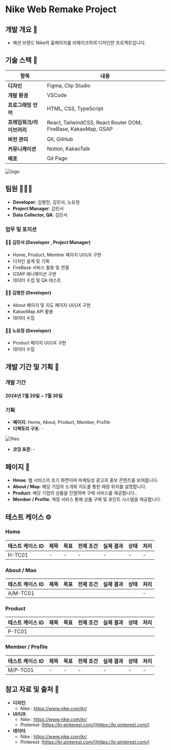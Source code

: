 # Nike Web Remake Project 

## 개발 개요 📜
- 패션 브랜드 Nike의 홈페이지를 리메이크하여 디자인한 프로젝트입니다.

## 기술 스택 🔧
| 항목             | 내용                                         |
|------------------|--------------------------------------------|
| **디자인**       | Figma, Clip Studio                         |
| **개발 환경**    | VSCode                                      |
| **프로그래밍 언어** | HTML, CSS, TypeScript                      |
| **프레임워크/라이브러리** | React, TailwindCSS, React Router DOM, FireBase, KakaoMap, GSAP |
| **버전 관리**    | Git, GitHub                                  |
| **커뮤니케이션** | Notion, KakaoTalk                           |
| **배포** | Git Page                           |

![logo]()


## 팀원 🧑‍🤝‍🧑
- **Developer**: 김병찬, 김민서, 노유정
- **Project Manager**: 김민서
- **Data Collector, QA**: 김민서

### 업무 및 포지션

#### 👦🏻 김민서 (**Developer** , **Project Manager**)
- Home, Product, Member 페이지 UI/UX 구현
- 디자인 설계 및 기획
- FireBase 서비스 활용 및 연결
- GSAP 애니메이션 구현
- 데이터 수집 및 QA 테스트

#### 🧒🏻 김병찬 (**Developer**)
- About 페이지 및 지도 페이지 UI/UX 구현
- KakaoMap API 활용
- 데이터 수집

#### 👩🏻 노유정 (**Developer**)
- Product 페이지 UI/UX 구현
- 데이터 수집

## 개발 기간 및 기획 📝

### 개발 기간 
#### 2024년 7월 20일 ~ 7월 30일

### 기획
- **페이지**: Home, About, Product, Member, Profile
- **디렉토리 구조**: -
  
![files]()

- **코딩 표준**: -

## 페이지 📃
- **Hmoe**: 웹 서비스의 초기 화면이며 마케팅성 광고과 홍보 콘텐츠를 보여줍니다.
- **About / Map**: 해당 기업의 소개와 지도를 통한 매장 위치를 설명합니다.
- **Product**: 해당 기업의 상품을 진열하며 구매 서비스를 제공합니다..
- **Member / Profile**: 계정 서비스 통해 상품 구매 및 포인트 시스템을 제공합니다.

## 테스트 케이스 ⚙️
### Home
| 테스트 케이스 ID  | 제목                         | 목표                                                   | 전제 조건                                    | 실제 결과                                                  | 상태         | 처리                                      |
|------------------|------------------------------|---------------------------------------------------------|---------------------------------------------|------------------------------------------------------------|--------------|-------------------------------------------|
| H-TC01           | -       | - | -  | -     | -      | -                                     |

### About / Mao
| 테스트 케이스 ID  | 제목                         | 목표                                                   | 전제 조건                                    | 실제 결과                                                  | 상태         | 처리                                      |
|------------------|------------------------------|---------------------------------------------------------|---------------------------------------------|------------------------------------------------------------|--------------|-------------------------------------------|
| A/M-TC01           |       |  |   |      |        | -                                     |


### Product
| 테스트 케이스 ID  | 제목                         | 목표                                                   | 전제 조건                                    | 실제 결과                                                  | 상태         | 처리                                      |
|------------------|------------------------------|---------------------------------------------------------|---------------------------------------------|------------------------------------------------------------|--------------|-------------------------------------------|
| P-TC01           |       |  |   |      |       |                               |


### Member / Profile
| 테스트 케이스 ID  | 제목                         | 목표                                                   | 전제 조건                                    | 실제 결과                                                  | 상태         | 처리                                      |
|------------------|------------------------------|---------------------------------------------------------|---------------------------------------------|------------------------------------------------------------|--------------|-------------------------------------------|
| M/P-TC01           | -       | - | -  | -     | -       | - |




## 참고 자료 및 출처 📡
- **디자인**: 
  - Nike : https://www.nike.com/kr/
- **UI/UX**: 
  - Nike : https://www.nike.com/kr/
  - Pinterest: [https://kr.pinterest.com/](https://kr.pinterest.com/)
- **데이터**:
  - Nike : https://www.nike.com/kr/
  - Pinterest: [https://kr.pinterest.com/](https://kr.pinterest.com/)
